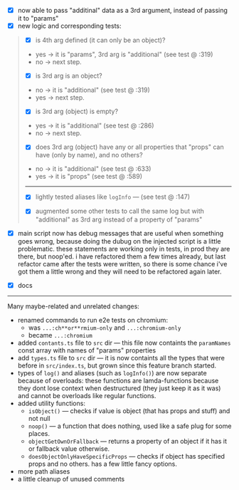 - [X] now able to pass "additinal" data as a 3rd argument, instead of passing it to "params"
- [X] new logic and corresponding tests:
> - [X] is 4th arg defined (it can only be an object)?
> - yes → it is "params", 3rd arg is "additional" (see test @ :319)
> - no → next step. 
>
> - [x] is 3rd arg is an object?
> - no → it is "additional" (see test @ :319)
> - yes → next step.
>
> - [x] is 3rd arg (object) is empty?
> - yes → it is "additional" (see test @ :286)
> - no → next step.
>
> - [x] does 3rd arg (object) have any or all properties that "props" can have (only by name), and no others?
> - no → it is "additional" (see test @ :633)
> - yes → it is "props" (see test @ :589)
>
> ---
>
> - [X] lightly tested aliases like `logInfo`  — (see test @ :147)
>
> - [X] augmented some other tests to call the same log but with "additional" as 3rd arg instead of a property of "params"
> 

- [x] main script now has debug messages that are useful when something goes wrong, because doing the dubug on the injected script is a little problematic. these statements are working only in tests, in prod they are there, but noop'ed. i have refactored them a few times already, but last refactor came after the tests were written, so there is some chance i've got them a little wrong and they will need to be refactored again later.

- [X] docs

---

Many maybe-related and unrelated changes:
- renamed commands to run e2e tests on chromium: 
  - was `...:ch**or**rmium-only` and `...:chromium-only`
  - became `...:chromium` 
- added `contants.ts` file to `src` dir — this file now containts the `paramNames` const array with names of "params" properties
- add `types.ts` file to `src` dir — it is now containts all the types that were before in `src/index.ts`, but grown since this feature branch started.
- types of `log()` and aliases (such as `logInfo()`) are now separate because of overloads: these functions are lamda-functions because they dont lose context when destructured (they just keep it as it was) and cannot be overloads like regular functions.
- added utility functions:
  - `isObject()` — checks if value is object (that has props and stuff) and not null
  - `noop()` — a function that does nothing, used like a safe plug for some places.
  - `objectGetOwnOrFallback` — returns a property of an object if it has it or fallback value otherwise.
  - `doesObjectOnlyHaveSpecificProps` — checks if object has specified props and no others. has a few little fancy options.
- more path aliases
- a little cleanup of unused comments